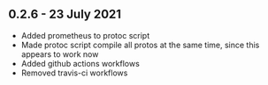 0.2.6 - 23 July 2021
--------------------
* Added prometheus to protoc script
* Made protoc script compile all protos at the same time, since this appears to work now
* Added github actions workflows
* Removed travis-ci workflows
